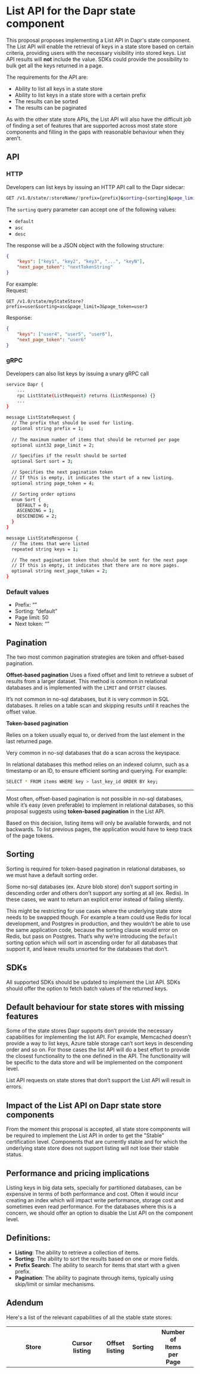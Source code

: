 # List API for the Dapr state component

This proposal proposes implementing a List API in Dapr's state component. The List API will enable the retrieval of keys in a state store based on certain criteria, providing users with the necessary visibility into stored keys. List API results will **not** include the value. SDKs could provide the possibility to bulk get all the keys returned in a page.

The requirements for the API are:

- Ability to list all keys in a state store
- Ability to list keys in a state store with a certain prefix
- The results can be sorted
- The results can be paginated

As with the other state store APIs, the List API will also have the difficult job of finding a set of features that are supported across most state store components and filling in the gaps with reasonable behaviour when they aren’t. 

## API

### HTTP

Developers can list keys by issuing an HTTP API call to the Dapr sidecar:

```bash
GET /v1.0/state/:storeName/?prefix={prefix}&sorting={sorting}&page_limit={pageLimit}&page_token={pageToken}
```

The `sorting` query parameter can accept one of the following values:
- `default`
- `asc`
- `desc`


The response will be a JSON object with the following structure:
```json
{
    "keys": ["key1", "key2", "key3", "...", "keyN"],
    "next_page_token": "nextTokenString"
}
```

For example:  
Request:
```cURL
GET /v1.0/state/myStateStore?prefix=user&sorting=asc&page_limit=3&page_token=user3
```
Response:
```json
{
    "keys": ["user4", "user5", "user6"],
    "next_page_token": "user6"
}
```

### gRPC

Developers can also list keys by issuing a unary gRPC call

```bash
service Dapr {
    ...
	rpc ListState(ListRequest) returns (ListResponse) {}
	...
}

message ListStateRequest {
  // The prefix that should be used for listing.
  optional string prefix = 1;
  
  // The maximum number of items that should be returned per page
  optional uint32 page_limit = 2;

  // Specifies if the result should be sorted
  optional Sort sort = 3;

  // Specifies the next pagination token
  // If this is empty, it indicates the start of a new listing.
  optional string page_token = 4;

  // Sorting order options
  enum Sort {
    DEFAULT = 0;
    ASCENDING = 1;
    DESCENDING = 2;
  }
}

message ListStateResponse {
  // The items that were listed
  repeated string keys = 1;

  // The next pagination token that should be sent for the next page
  // If this is empty, it indicates that there are no more pages.
  optional string next_page_token = 2;
}
```

### Default values

- Prefix: “”
- Sorting: “default”
- Page limit: 50
- Next token: “”

## **Pagination**

The two most common pagination strategies are token and offset-based pagination.

**Offset-based pagination** 
Uses a fixed offset and limit to retrieve a subset of results from a larger dataset. This method is common in relational databases and is implemented with the `LIMIT` and `OFFSET` clauses. 

It’s not common in no-sql databases, but it is very common in SQL databases. It relies on a table scan and skipping results until it reaches the offset value.

**Token-based pagination** 

Relies on a token usually equal to, or derived from the last element in the last returned page. 

Very common in no-sql databases that do a scan across the keyspace. 

In relational databases this method relies on an indexed column, such as a timestamp or an ID, to ensure efficient sorting and querying. For example:

```bash
SELECT * FROM items WHERE key > last_key_id ORDER BY key;
```

---

Most often, offset-based pagination is not possible in no-sql databases, while it’s easy (even preferable) to implement in relational databases, so this proposal suggests using **token-based pagination** in the List API.

Based on this decision, listing items will only be available forwards, and not backwards. To list previous pages, the application would have to keep track of the page tokens.

## **Sorting**

Sorting is required for token-based pagination in relational databases, so we must have a default sorting order.

Some no-sql databases (ex. Azure blob store) don’t support sorting in descending order and others don’t support any sorting at all (ex. Redis). In these cases, we want to return an explicit error instead of failing silently.

This might be restricting for use cases where the underlying state store needs to be swapped though. For example a team could use Redis for local development, and Postgres in production, and they wouldn’t be able to use the same application code, because the sorting clause would error on Redis, but pass on Postgres. That’s why we’re introducing the `Default` sorting option which will sort in ascending order for all databases that support it, and leave results unsorted for the databases that don’t.

## SDKs

All supported SDKs should be updated to implement the List API. SDKs should offer the option to fetch batch values of the returned keys.

## Default behaviour for state stores with missing features

Some of the state stores Dapr supports don’t provide the necessary capabilities for implementing the list API. For example, Memcached doesn’t provide a way to list keys,  Azure table storage can’t sort keys in descending order and so on. For those cases the list API will do a best effort to provide the closest functionality to the one defined in the API. The functionality will be specific to the data store and will be implemented on the component level.

List API requests on state stores that don’t support the List API will result in errors.

## Impact of the List API on Dapr state store components
From the moment this proposal is accepted, all state store components will be required to implement the List API in order to get the "Stable" certification level.
Components that are currently stable and for which the underlying state store does not support listing will not lose their stable status.

## Performance and pricing implications
Listing keys in big data sets, specially for partitioned databases, can be expensive in terms of both performance and cost. Often it would incur creating an index which will impact write performance, storage cost and sometimes even read performance.
For the databases where this is a concern, we should offer an option to disable the List API on the component level.

## Definitions:

- **Listing**: The ability to retrieve a collection of items.
- **Sorting**: The ability to sort the results based on one or more fields.
- **Prefix Search**: The ability to search for items that start with a given prefix.
- **Pagination**: The ability to paginate through items, typically using skip/limit or similar mechanisms.

## Adendum

Here's a list of the relevant capabilities of all the stable state stores:

| Store | Cursor listing | Offset listing | Sorting | Number of Items per Page | Prefix Search | Comments |
| --- | --- | --- | --- | --- | --- | --- |
| aws dynamodb | Yes | No | Yes, with a GSI | Yes | Yes, with an additional sortKey and a GSI | In order to be able to use prefix search, users will need to have a Global Search Index(GSI) where the partition key will be a single fixed string (for ex. the `_` character) and the sort key will be the key name. There are some drawbacks to this that can be discussed in detail elsewhere. |
| azure blob store | Yes (continuation token) | No | Always sorted in ASC order. Desc, or unsorted is not possible. | Yes | Yes | Results are always sorted by key name in ascending order. |
| azure cosmos db | Yes | Yes | Yes | Yes | Yes |   |
| azure table storage | Yes | No | Yes, just ASC | Yes, with $top | Yes, with range search | Partition key is the application id. |
| cassandraYes | No | No | No | No | Can’t prefix search and sort across all partitions. We could consider maintaining a new table containing all keys, and mirroring the original key’s ttl. |   |
| cockroachdbYes, if sorting is required | Yes | Yes | No | Yes | Need to create an index on the search column |   |
| gcp firestore | Yes |   |   |   |   |   |
| in-memory | No | No | No | No | No | We can implement all the features, but it’s not trivial to aggregate data across multiple instances |
| memcached | No | No | No | No | No |   |
| mongodbYes | Yes | Yes |   | Yes |   |   |
| mysqlYes | Yes |   |   | Yes | Need to create an index on the id column. MySql supports specialized prefix indices, but you would have to know the exact length of the prefix you’ll be searching on, also sorting will not use the index. |   |
| postgresqlYes | Yes | Yes | No | Yes | Need to create an index on the key column. We can use the varchar\_pattern\_ops operator class, optimised for prefix search. |   |
| redisYes | No | No | No | Yes | Number of record per page is not guaranteed, but best effort. |   |
|   |   |   |   |   |   |   |
| sqliteYes, if sorting is required | Yes | Yes | No | Yes | Need to create an index on the key column. It’s a standard b-tree index.We could maintain an index of all keys in a hash |   |
| sqlserver | Yes, if sorting is required | Yes | Yes | Yes | Yes | need to create a non-clustered index on the “key” column |
